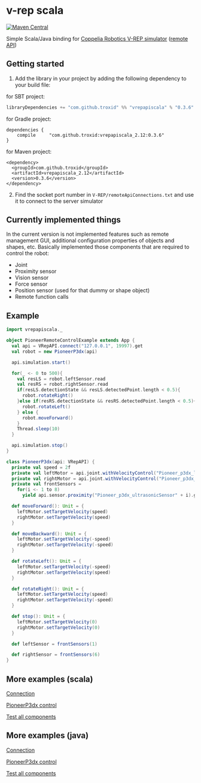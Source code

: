 

# v-rep scala

[![Maven Central](https://maven-badges.herokuapp.com/maven-central/com.github.troxid/vrepapiscala_2.12/badge.svg)](https://maven-badges.herokuapp.com/maven-central/com.github.troxid/vrepapiscala_2.12)

Simple Scala/Java binding for
[Coppelia Robotics V-REP simulator](http://www.coppeliarobotics.com/) ([remote API](http://www.coppeliarobotics.com/helpFiles/en/remoteApiOverview.htm))

## Getting started

1. Add the library in your project by adding the following dependency to your build file:
  
  for SBT project:
  ```scala
  libraryDependencies += "com.github.troxid" %% "vrepapiscala" % "0.3.6"
  ```
  for Gradle project:

  ```
  dependencies {
      compile     "com.github.troxid:vrepapiscala_2.12:0.3.6"
  }
  ```
  for Maven project:
  ```
  <dependency>
    <groupId>com.github.troxid</groupId>
    <artifactId>vrepapiscala_2.12</artifactId>
    <version>0.3.6</version>
  </dependency>
  ```

2. Find the socket port number in `V-REP/remoteApiConnections.txt` and use
    it to connect to the server simulator

## Currently implemented things
In the current version is not implemented features such as remote management GUI,
additional configuration properties of objects and shapes, etc.
Basically implemented those components that are required to control the robot:
* Joint
* Proximity sensor
* Vision sensor
* Force sensor
* Position sensor (used for that dummy or shape object)
* Remote function calls

## Example
```scala
import vrepapiscala._

object PioneerRemoteControlExample extends App {
  val api = VRepAPI.connect("127.0.0.1", 19997).get
  val robot = new PioneerP3dx(api)

  api.simulation.start()

  for(_ <- 0 to 500){
    val resLS = robot.leftSensor.read
    val resRS = robot.rightSensor.read
    if(resLS.detectionState && resLS.detectedPoint.length < 0.5){
      robot.rotateRight()
    }else if(resRS.detectionState && resRS.detectedPoint.length < 0.5){
      robot.rotateLeft()
    } else {
      robot.moveForward()
    }
    Thread.sleep(10)
  }

  api.simulation.stop()
}

class PioneerP3dx(api: VRepAPI) {
  private val speed = 2f
  private val leftMotor = api.joint.withVelocityControl("Pioneer_p3dx_leftMotor").get
  private val rightMotor = api.joint.withVelocityControl("Pioneer_p3dx_rightMotor").get
  private val frontSensors =
    for(i <- 1 to 8)
      yield api.sensor.proximity("Pioneer_p3dx_ultrasonicSensor" + i).get

  def moveForward(): Unit = {
    leftMotor.setTargetVelocity(speed)
    rightMotor.setTargetVelocity(speed)
  }

  def moveBackward(): Unit = {
    leftMotor.setTargetVelocity(-speed)
    rightMotor.setTargetVelocity(-speed)
  }

  def rotateLeft(): Unit = {
    leftMotor.setTargetVelocity(-speed)
    rightMotor.setTargetVelocity(speed)
  }

  def rotateRight(): Unit = {
    leftMotor.setTargetVelocity(speed)
    rightMotor.setTargetVelocity(-speed)
  }

  def stop(): Unit = {
    leftMotor.setTargetVelocity(0)
    rightMotor.setTargetVelocity(0)
  }

  def leftSensor = frontSensors(1)

  def rightSensor = frontSensors(6)
}
```

## More examples (scala)
[Connection](https://github.com/Troxid/vrep-api-scala/blob/master/src/test/scala/OpenConnectionTest.scala)

[PioneerP3dx control](https://github.com/Troxid/vrep-api-scala/blob/master/src/test/scala/PioneerRemoteControlExample.scala)

[Test all components](https://github.com/Troxid/vrep-api-scala/blob/master/src/test/scala/TestAllComponents.scala)

## More examples (java)

[Connection](https://github.com/Troxid/vrep-api-scala/blob/master/src/test/java/OpenConnectionTestJava.java)

[PioneerP3dx control](https://github.com/Troxid/vrep-api-scala/blob/master/src/test/java/PioneerRemoteControlExampleJava.java)

[Test all components](https://github.com/Troxid/vrep-api-scala/blob/master/src/test/java/TestAllComponentJava.java)
